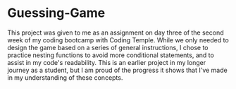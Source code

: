 # Guessing-Game
This project was given to me as an assignment on day three of the second week of my coding bootcamp with Coding Temple. While we only needed to
design the game based on a series of general instructions, I chose to practice nesting functions to avoid more conditional statements, and 
to assist in my code's readability. This is an earlier project in my longer journey as a student, but I am proud of the progress it shows that I've made
in my understanding of these concepts.
